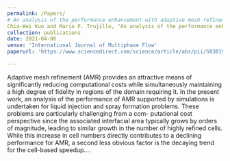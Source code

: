 ```yaml
---
permalink: /Papers/
# An analysis of the performance enhancement with adaptive mesh refinement for spray problems"
Chia-Wei Kuo and Mario F. Trujillo, "An analysis of the performance enhancement with adaptive mesh refinement for spray problems," <i>International Journal of Multiphase Flow</i>. Vol. 140, 103615, 2021.'
collection: publications
date: 2021-04-06
venue: 'International Journal of Multiphase Flow'
paperurl: 'https://www.sciencedirect.com/science/article/abs/pii/S030193222100063X?via%3Dihub'

---
```

Adaptive mesh refinement (AMR) provides an attractive means of significantly reducing computational costs while simultaneously maintaining a high degree of fidelity in regions of the domain requiring it. In the present work, an analysis of the performance of AMR supported by simulations is undertaken for liquid injection and spray formation problems. These problems are particularly challenging from a com- putational cost perspective since the associated interfacial area typically grows by orders of magnitude, leading to similar growth in the number of highly refined cells. While this increase in cell numbers directly contributes to a declining performance for AMR, a second less obvious factor is the decaying trend for the cell-based speedup....
